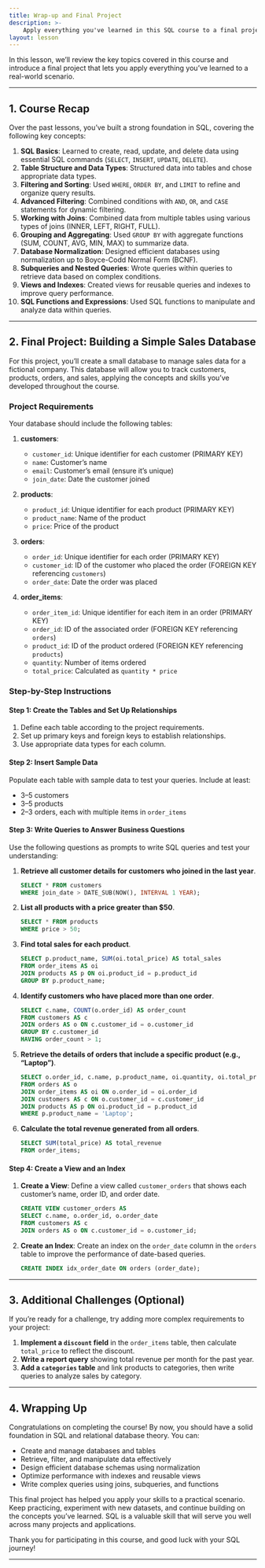 ```yaml
---
title: Wrap-up and Final Project
description: >-
    Apply everything you've learned in this SQL course to a final project
layout: lesson
---
```


In this lesson, we’ll review the key topics covered in this course and introduce a final project that lets you apply everything you’ve learned to a real-world scenario.

---

## 1. Course Recap

Over the past lessons, you’ve built a strong foundation in SQL, covering the following key concepts:

1. **SQL Basics**: Learned to create, read, update, and delete data using essential SQL commands (`SELECT`, `INSERT`, `UPDATE`, `DELETE`).
2. **Table Structure and Data Types**: Structured data into tables and chose appropriate data types.
3. **Filtering and Sorting**: Used `WHERE`, `ORDER BY`, and `LIMIT` to refine and organize query results.
4. **Advanced Filtering**: Combined conditions with `AND`, `OR`, and `CASE` statements for dynamic filtering.
5. **Working with Joins**: Combined data from multiple tables using various types of joins (INNER, LEFT, RIGHT, FULL).
6. **Grouping and Aggregating**: Used `GROUP BY` with aggregate functions (SUM, COUNT, AVG, MIN, MAX) to summarize data.
7. **Database Normalization**: Designed efficient databases using normalization up to Boyce-Codd Normal Form (BCNF).
8. **Subqueries and Nested Queries**: Wrote queries within queries to retrieve data based on complex conditions.
9. **Views and Indexes**: Created views for reusable queries and indexes to improve query performance.
10. **SQL Functions and Expressions**: Used SQL functions to manipulate and analyze data within queries.

---

## 2. Final Project: Building a Simple Sales Database

For this project, you’ll create a small database to manage sales data for a fictional company. This database will allow you to track customers, products, orders, and sales, applying the concepts and skills you’ve developed throughout the course.

### Project Requirements

Your database should include the following tables:

1. **customers**:
   - `customer_id`: Unique identifier for each customer (PRIMARY KEY)
   - `name`: Customer’s name
   - `email`: Customer’s email (ensure it’s unique)
   - `join_date`: Date the customer joined

2. **products**:
   - `product_id`: Unique identifier for each product (PRIMARY KEY)
   - `product_name`: Name of the product
   - `price`: Price of the product

3. **orders**:
   - `order_id`: Unique identifier for each order (PRIMARY KEY)
   - `customer_id`: ID of the customer who placed the order (FOREIGN KEY referencing `customers`)
   - `order_date`: Date the order was placed

4. **order_items**:
   - `order_item_id`: Unique identifier for each item in an order (PRIMARY KEY)
   - `order_id`: ID of the associated order (FOREIGN KEY referencing `orders`)
   - `product_id`: ID of the product ordered (FOREIGN KEY referencing `products`)
   - `quantity`: Number of items ordered
   - `total_price`: Calculated as `quantity * price`

### Step-by-Step Instructions

#### Step 1: Create the Tables and Set Up Relationships

1. Define each table according to the project requirements.
2. Set up primary keys and foreign keys to establish relationships.
3. Use appropriate data types for each column.

#### Step 2: Insert Sample Data

Populate each table with sample data to test your queries. Include at least:

- 3–5 customers
- 3–5 products
- 2–3 orders, each with multiple items in `order_items`

#### Step 3: Write Queries to Answer Business Questions

Use the following questions as prompts to write SQL queries and test your understanding:

1. **Retrieve all customer details for customers who joined in the last year**.
    ```sql
    SELECT * FROM customers
    WHERE join_date > DATE_SUB(NOW(), INTERVAL 1 YEAR);
    ```

2. **List all products with a price greater than $50**.
    ```sql
    SELECT * FROM products
    WHERE price > 50;
    ```

3. **Find total sales for each product**.
    ```sql
    SELECT p.product_name, SUM(oi.total_price) AS total_sales
    FROM order_items AS oi
    JOIN products AS p ON oi.product_id = p.product_id
    GROUP BY p.product_name;
    ```

4. **Identify customers who have placed more than one order**.
    ```sql
    SELECT c.name, COUNT(o.order_id) AS order_count
    FROM customers AS c
    JOIN orders AS o ON c.customer_id = o.customer_id
    GROUP BY c.customer_id
    HAVING order_count > 1;
    ```

5. **Retrieve the details of orders that include a specific product (e.g., “Laptop”)**.
    ```sql
    SELECT o.order_id, c.name, p.product_name, oi.quantity, oi.total_price
    FROM orders AS o
    JOIN order_items AS oi ON o.order_id = oi.order_id
    JOIN customers AS c ON o.customer_id = c.customer_id
    JOIN products AS p ON oi.product_id = p.product_id
    WHERE p.product_name = 'Laptop';
    ```

6. **Calculate the total revenue generated from all orders**.
    ```sql
    SELECT SUM(total_price) AS total_revenue
    FROM order_items;
    ```

#### Step 4: Create a View and an Index

1. **Create a View**: Define a view called `customer_orders` that shows each customer’s name, order ID, and order date.
    ```sql
    CREATE VIEW customer_orders AS
    SELECT c.name, o.order_id, o.order_date
    FROM customers AS c
    JOIN orders AS o ON c.customer_id = o.customer_id;
    ```

2. **Create an Index**: Create an index on the `order_date` column in the `orders` table to improve the performance of date-based queries.
    ```sql
    CREATE INDEX idx_order_date ON orders (order_date);
    ```

---

## 3. Additional Challenges (Optional)

If you’re ready for a challenge, try adding more complex requirements to your project:

1. **Implement a `discount` field** in the `order_items` table, then calculate `total_price` to reflect the discount.
2. **Write a report query** showing total revenue per month for the past year.
3. **Add a `categories` table** and link products to categories, then write queries to analyze sales by category.

---

## 4. Wrapping Up

Congratulations on completing the course! By now, you should have a solid foundation in SQL and relational database theory. You can:

- Create and manage databases and tables
- Retrieve, filter, and manipulate data effectively
- Design efficient database schemas using normalization
- Optimize performance with indexes and reusable views
- Write complex queries using joins, subqueries, and functions

This final project has helped you apply your skills to a practical scenario. Keep practicing, experiment with new datasets, and continue building on the concepts you’ve learned. SQL is a valuable skill that will serve you well across many projects and applications.

Thank you for participating in this course, and good luck with your SQL journey!

---
